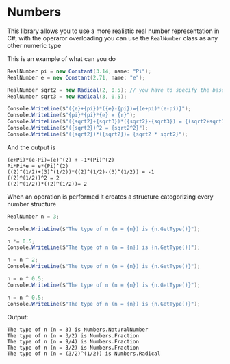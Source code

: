 # Numbers
This library allows you to use a more realistic real number representation in C#, with the operaror overloading you can use the `RealNumber` class as any other numeric type

This is an example of what can you do
```C#
RealNumber pi = new Constant(3.14, name: "Pi");
RealNumber e = new Constant(2.71, name: "e");

RealNumber sqrt2 = new Radical(2, 0.5); // you have to specify the base and the exponent, in this case 2 as a base and 0.5 as exponent
RealNumber sqrt3 = new Radical(3, 0.5);

Console.WriteLine($"({e}+{pi})*({e}-{pi})={(e+pi)*(e-pi)}");
Console.WriteLine($"{pi}*{pi}*{e} = {r}");
Console.WriteLine($"({sqrt2}+{sqrt3})*({sqrt2}-{sqrt3}) = {(sqrt2+sqrt3)*(sqrt2-sqrt3)}");
Console.WriteLine($"({sqrt2})^2 = {sqrt2^2}");
Console.WriteLine($"({sqrt2})*({sqrt2})= {sqrt2 * sqrt2}");
```
And the output is
```console
(e+Pi)*(e-Pi)=(e)^(2) + -1*(Pi)^(2)
Pi*Pi*e = e*(Pi)^(2)
((2)^(1/2)+(3)^(1/2))*((2)^(1/2)-(3)^(1/2)) = -1
((2)^(1/2))^2 = 2
((2)^(1/2))*((2)^(1/2))= 2
```
When an operation is performed it creates a structure categorizing every number structure
```C#
RealNumber n = 3;

Console.WriteLine($"The type of n (n = {n}) is {n.GetType()}");

n *= 0.5;
Console.WriteLine($"The type of n (n = {n}) is {n.GetType()}");

n = n ^ 2;
Console.WriteLine($"The type of n (n = {n}) is {n.GetType()}");

n = n ^ 0.5;
Console.WriteLine($"The type of n (n = {n}) is {n.GetType()}");

n = n ^ 0.5;
Console.WriteLine($"The type of n (n = {n}) is {n.GetType()}");
```
Output:
```console
The type of n (n = 3) is Numbers.NaturalNumber
The type of n (n = 3/2) is Numbers.Fraction
The type of n (n = 9/4) is Numbers.Fraction
The type of n (n = 3/2) is Numbers.Fraction
The type of n (n = (3/2)^(1/2)) is Numbers.Radical
```
